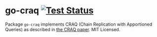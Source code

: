 # go-craq [![Test Status](https://github.com/despreston/go-craq/workflows/Test/badge.svg)](https://github.com/despreston/go-craq/actions)

Package `go-craq` implements CRAQ (Chain Replication with Apportioned Queries) as described in
[the CRAQ paper](https://pdos.csail.mit.edu/6.824/papers/craq.pdf). MIT Licensed.
